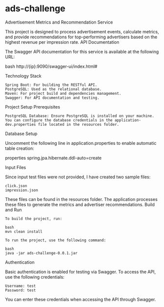 # ads-challenge
Advertisement Metrics and Recommendation Service

This project is designed to process advertisement events, calculate metrics, and provide recommendations for top-performing advertisers based on the highest revenue per impression rate.
API Documentation

The Swagger API documentation for this service is available at the following URL:

bash
http://{ip}:9090/swagger-ui/index.html#

Technology Stack

    Spring Boot: For building the RESTful API.
    PostgreSQL: Used as the relational database.
    Maven: For project build and dependencies management.
    Swagger: For API documentation and testing.

Project Setup
Prerequisites

    PostgreSQL Database: Ensure PostgreSQL is installed on your machine. You can configure the database credentials in the application-dev.properties file located in the resources folder.

Database Setup

Uncomment the following line in application.properties to enable automatic table creation:

properties
spring.jpa.hibernate.ddl-auto=create

Input Files

Since input test files were not provided, I have created two sample files:

    click.json
    impression.json

These files can be found in the resources folder. The application processes these files to generate the metrics and advertiser recommendations.
Build and Run

    To build the project, run:

    bash
    mvn clean install

    To run the project, use the following command:

    bash
    java -jar ads-challenge-0.0.1.jar

Authentication

Basic authentication is enabled for testing via Swagger. To access the API, use the following credentials:

    Username: test
    Password: test

You can enter these credentials when accessing the API through Swagger.
